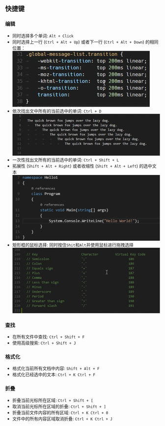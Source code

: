 

## 快捷键

### 编辑

- 同时选择多个单词: `Alt + Click`
- 同时选择上一行 (`Ctrl + Alt + Up`) 或者下一行 (`Ctrl + Alt + Down`) 的相同位置：
![multicursor](./images/vsc-tips/editingevolved_multicursor.gif)
- 依次找出文中所有的当前选中的单词: `Ctrl + D`
![multicursor-word](./images/vsc-tips/editingevolved_multicursor-word.gif)
- 一次性找出文所有的当前选中的单词: `Ctrl + Shift + L`
- 拓展性 (`Shift + Alt + Right`) 或者收缩性 (`Shift + Alt + Left`) 的选中文本
![editingevolved_expandselection](./images/vsc-tips/editingevolved_expandselection.gif)
- 矩形框的鼠标选择: 同时按住`Shit`和`Alt`并使用鼠标进行拖拽选择
![editingevolved_column-select](./images/vsc-tips/editingevolved_column-select.gif)

### 查找

- 在所有文件中查找: `Ctrl + Shift + F`
- 使用高级搜索: `Ctrl + Shift + J`

### 格式化

- 格式化当前所有文档中内容: `Shift + Alt + F`
- 格式化已经选中的文本: `Ctrl + K Ctrl + F`

### 折叠

- 折叠当前光标所在区域: `Ctrl + Shift + [`
- 取消当前光标所在区域的折叠: `Ctrl + Shift + ]`
- 折叠当前文件内容的所有区域: `Ctrl + K Ctrl + 0`
- 文件中的所有内容区域取消折叠: `Ctrl + K Ctrl + J`

